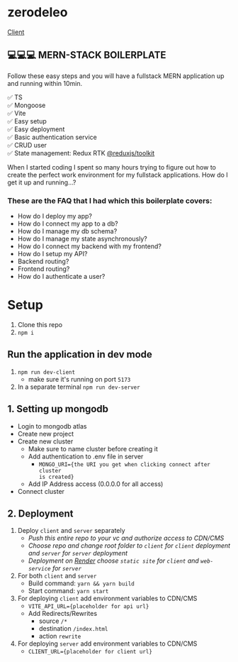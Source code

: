# zerodeleo

[Client](https://template-fullstack-mern.onrender.com/)

## 💻💻💻 MERN-STACK BOILERPLATE

Follow these easy steps and you will have a fullstack MERN application up and running within 10min.

✅ TS <br/>
✅ Mongoose <br/>
✅ Vite <br/>
✅ Easy setup <br/>
✅ Easy deployment <br/>
✅ Basic authentication service <br/>
✅ CRUD user <br/>
✅ State management: Redux RTK [@reduxjs/toolkit](https://redux-toolkit.js.org/) <br/>

When I started coding I spent so many hours trying to figure out how to create the perfect work environment for my fullstack applications. How do I get it up and running...?

### These are the FAQ that I had which this boilerplate covers:

- How do I deploy my app?
- How do I connect my app to a db?
- How do I manage my db schema?
- How do I manage my state asynchronously?
- How do I connect my backend with my frontend?
- How do I setup my API?
- Backend routing?
- Frontend routing?
- How do I authenticate a user?

# Setup

1. Clone this repo
2. `npm i`

## Run the application in dev mode
1. `npm run dev-client` 
   * make sure it's running on port `5173`
2. In a separate terminal `npm run dev-server`

## 1. Setting up mongodb

- Login to mongodb atlas
- Create new project
- Create new cluster
  - Make sure to name cluster before creating it
  - Add authentication to .env file in server
    - <code>MONGO_URI={the URI you get when clicking connect after cluster is created}</code>
  - Add IP Address access (0.0.0.0 for all access)
- Connect cluster

## 2. Deployment

1. Deploy `client` and `server` separately
   - *Push this entire repo to your vc and authorize access to CDN/CMS*
   - *Choose repo and change root folder to `client` for `client` deployment and `server` for `server` deployment*
   - *Deployment on [Render](https://render.com/) choose `static site` for `client` and `web-service` for `server`*
2. For both `client` and `server`
   - Build command: `yarn && yarn build`
   - Start command: `yarn start`
3. For deploying `client` add environment variables to CDN/CMS
   - `VITE_API_URL={placeholder for api url}`
   - Add Redirects/Rewrites
      * source `/*`
      * destination `/index.html`
      * action `rewrite`
4. For deploying `server` add environment variables to CDN/CMS
   - `CLIENT_URL={placeholder for client url}`
